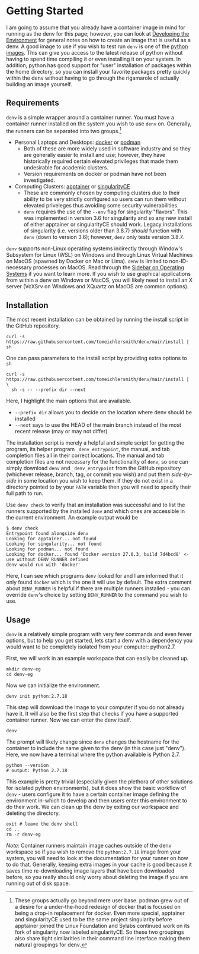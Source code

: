 # Getting Started

I am going to assume that you already have a container image in mind for running as the denv for
this page; however, you can look at [Developing the Environment](./env_dev.md) for general notes
on how to create an image that is useful as a denv. A good image to use if you wish to test run
`denv` is one of the [python images](https://hub.docker.com/_/python).
This can give you access to the latest release of python
without having to spend time compiling it or even installing it on your system. In addition, python
has good support for "user" installation of packages within the home directory, so you can install
your favorite packages pretty quickly within the denv without having to go through the rigamarole
of actually building an image yourself.

## Requirements
`denv` is a simple wrapper around a container runner. You must have a container runner installed
on the system you wish to use `denv` on. Generally, the runners can be separated into two groups.[^1]
- Personal Laptops and Desktops: [docker](https://docs.docker.com/engine/install/) or [podman](https://podman.io/)
  - Both of these are more widely used in software industry and so they are generally easier to install and use;
    however, they have historically required certain elevated privileges that made them undesirable for academic clusters.
  - Version requirements on docker or podman have not been investigated.
- Computing Clusters: [apptainer](https://apptainer.org/) or [singularityCE](https://sylabs.io/singularity/)
  - These are commonly chosen by computing clusters due to their ability to be very strictly configured
    so users can run them without elevated priveleges thus avoiding some security vulnerabilities.
  - `denv` requires the use of the `--env` flag for singularity "flavors".
    This was implemented in version 3.6 for singularity and so any new install of either apptainer or singularityCE
    should work. Legacy installations of singularity (i.e. versions older than 3.8.7) _should_ function with `denv`
    (down to version 3.6); however, `denv` only tests version 3.8.7.

`denv` supports non-Linux operating systems indirectly through Window's Subsystem for Linux (WSL)
on Windows and through Linux Virtual Machines on MacOS (spawned by Docker on Mac or Lima).
`denv` is limited to non-ID-necessary processes on MacOS.
Read through the [Sidebar on Operating Systems](os-sidebar.md) if you want to learn more.
If you wish to use graphical applications from within a denv on Windows or MacOS,
you will likely need to install an X server (VcXSrv on Windows and XQuartz on MacOS are common options).

## Installation
The most recent installation can be obtained by running the install script in the GitHub repository.
```shell
curl -s https://raw.githubusercontent.com/tomeichlersmith/denv/main/install | sh 
```
One can pass parameters to the install script by providing extra options to `sh`
```shell
curl -s https://raw.githubusercontent.com/tomeichlersmith/denv/main/install | \
  sh -s -- --prefix dir --next
```
Here, I highlight the main options that are available.
- `--prefix dir` allows you to decide on the location where denv should be installed
- `--next` says to use the HEAD of the main branch instead of the most recent release (may or may not differ)

The installation script is merely a helpful and simple script for getting the program, its helper
program `_denv_entrypoint`, the manual, and tab completion files all in their correct locations.
The manual and tab completion files are not necessary for the functionality of `denv`, so one can
simply download `denv` and `_denv_entrypoint` from the GitHub repository (whichever release, branch,
tag, or commit you wish) and put them _side-by-side_ in some location you wish to keep them. If they
do not exist in a directory pointed to by your `PATH` variable then you will need to specify their
full path to run.

Use `denv check` to verify that an installation was successful and to list the runners supported
by the installed `denv` and which ones are accessible in the current environment. An example output
would be
```shell
$ denv check
Entrypoint found alongside denv
Looking for apptainer... not found
Looking for singularity... not found
Looking for podman... not found
Looking for docker... found 'Docker version 27.0.3, build 7d4bcd8' <- use without DENV_RUNNER defined
denv would run with 'docker'
```
Here, I can see which programs `denv` looked for and I am informed that it only found `docker` which
is the one it will use by default. The extra comment about `DENV_RUNNER` is helpful if there are multiple
runners installed - you can override `denv`'s choice by setting `DENV_RUNNER` to the command you wish
to use.

## Usage
`denv` is a relatively simple program with very few commands and even fewer options,
but to help you get started, lets start a denv with a dependency you would want to
be completely isolated from your computer: python2.7.

First, we will work in an example workspace that can easily be cleaned up.
```
mkdir denv-eg
cd denv-eg
```
Now we can initialize the environment.
```
denv init python:2.7.18
```
This step will download the image to your computer if you do not already have it.
It will also be the first step that checks if you have a supported container runner.
Now we can enter the denv itself.
```
denv
```
The prompt will likely change since `denv` changes the hostname for the container to
include the name given to the denv (in this case just "denv").
Here, we now have a terminal where the python available is Python 2.7.
```
python --version
# output: Python 2.7.18
```
This example is pretty trivial (especially given the plethora of other solutions for
isolated python environments), but it does show the basic workflow of `denv` - users
configure it to have a certain container image defining the environment in-which to
develop and then users enter this environment to do their work.
We can clean up the denv by exiting our workspace and deleting the directory.
```
exit # leave the denv shell
cd ..
rm -r denv-eg
```
_Note:_ Container runners maintain image caches outside of the denv workspace so if
you wish to remove the `python:2.7.18` image from your system, you will need to look
at the documentation for your runner on how to do that. Generally, keeping extra images
in your cache is good because it saves time re-downloading image layers that have been
downloaded before, so you really should only worry about deleting the image if you are
running out of disk space.

[^1]: These groups actually go beyond mere user base. podman grew out of a desire for a under-the-hood redesign
of docker that is focused on being a drop-in replacement for docker. Even more special, apptainer and singularityCE
used to be the same project singularity before apptainer joined the Linux Foundation and Sylabs continued work on its
fork of singularity now labeled singularityCE. So these two groupings also share tight similarities in 
their command line interface making them natural groupings for denv.

